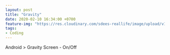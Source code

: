 ```yaml
---
layout: post
title: "Gravity"
date: 2020-02-10 16:34:00 +0700
feature-img: "https://res.cloudinary.com/sdees-reallife/image/upload/v1555658919/sample_feature_img.png"
tags:
- Coding
---
```

Android > Gravity Screen - On/Off

<i class="fa fa-child" style="color:plum"></i>